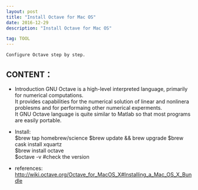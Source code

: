 ```yaml
---
layout: post
title: "Install Octave for Mac OS"
date: 2016-12-29 
description: "Install Octave for Mac OS"  

tag: TOOL 
---   
```

    Configure Octave step by step.

## CONTENT：
+   Introduction
    GNU Octave is a high-level interpreted language, primarily for numerical computations.  
    It provides capabilities for the numerical solution of linear and nonlinera problesms and for performaing other numerical experments.  
    It GNU Octave language is quite similar to Matlab so that most programs are easily portable.  
+   Install:   
    $brew tap homebrew/science
    $brew update && brew upgrade
    $brew cask install xquartz  
    $brew install octave  
    $octave -v #check the version  
     
+   references:  
    http://wiki.octave.org/Octave_for_MacOS_X#Installing_a_Mac_OS_X_Bundle




